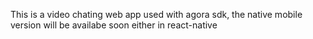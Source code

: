 This is a video chating web app used with agora sdk, the native mobile version will be availabe soon either in react-native
